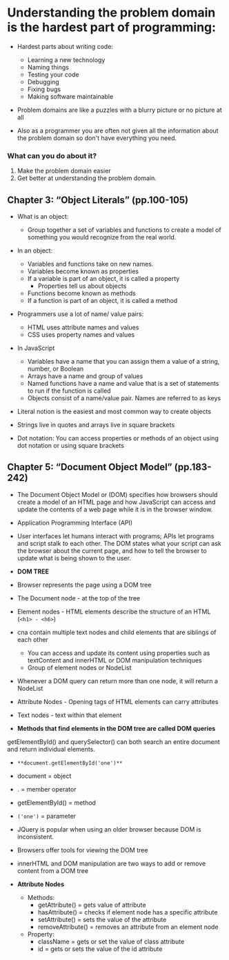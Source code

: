 # Understanding the problem domain is the hardest part of programming:

+ Hardest parts about writing code:
    + Learning a new technology
    + Naming things
    + Testing your code
    + Debugging
    + Fixing bugs
    + Making software maintainable

+ Problem domains are like a puzzles with a blurry picture or no picture at all
+  Also as a programmer you are often not given all the information about the problem domain so don't have everything you need.

### What can you do about it?

1. Make the problem domain easier
2. Get better at understanding the problem domain.

## Chapter 3: “Object Literals” (pp.100-105)

+ What is an object:

    + Group together a set of variables and functions to create a model of something you would recognize from the real world.
+ In an object:
    + Variables and functions take on new names.
    + Variables become known as properties
    + If a variable is part of an object, it is called a property
        + Properties tell us about objects
    + Functions become known as methods
    + If a function is part of an object, it is called a method

+ Programmers use a lot of name/ value pairs:

    + HTML uses attribute names and values
    + CSS uses property names and values

+ In JavaScript

    + Variables have a name that you can assign them a value of a string, number, or Boolean
    + Arrays have a name and group of values
    + Named functions have a name and value that is a set of statements to run if the function is called
    + Objects consist of a name/value pair. Names are referred to as keys

+ Literal notion is the easiest and most common way to create objects
+ Strings live in quotes and arrays live in square brackets
+ Dot notation: You can access properties or methods of an object using dot notation or using square brackets

## Chapter 5: “Document Object Model” (pp.183-242)

+ The Document Object Model or (DOM) specifies how browsers should create a model of an HTML page and how JavaScript can access and update the contents of a web page while it is in the browser window.

+ Application Programming Interface (API)
+ User interfaces let humans interact with programs; APIs let programs and script stalk to each other. The DOM states what your script can ask the browser about the current page, and how to tell the browser to update what is being shown to the user.

+ **DOM TREE**
+ Browser represents the page using a DOM tree
+ The Document node - at the top of the tree
+ Element nodes - HTML elements describe the structure of an HTML (`<h1> - <h6>`)
+ cna contain multiple text nodes and child elements that are siblings of each other
    + You can access and update its content using properties such as textContent and innerHTML or DOM manipulation techniques
    + Group of element nodes or NodeList 
+ Whenever a DOM query can return more than one node, it will return a NodeList
+ Attribute Nodes - Opening tags of HTML elements can carry attributes
+ Text nodes - text within that element

+ **Methods that find elements in the DOM tree are called DOM queries**

getElementById() and querySelector() can both search an entire document and return individual elements. 


+ `**document.getElementById('one')**`
+ document = object
+ . = member operator
+ getElementById() = method
+ `('one')` = parameter

+ JQuery is popular when using an older browser because DOM is inconsistent.
+ Browsers offer tools for viewing the DOM tree

+ innerHTML and DOM manipulation are two ways to add or remove content from a DOM tree

+ **Attribute Nodes**
    + Methods:
        + getAttribute() = gets value of attribute
        + hasAttribute() = checks if element node has a specific attribute
        + setAttribute() = sets the value of the attribute
        + removeAttribute() = removes an attribute from an element node
    + Property:
        + className = gets or set the value of class attribute
        + id = gets or sets the value of the id attribute








